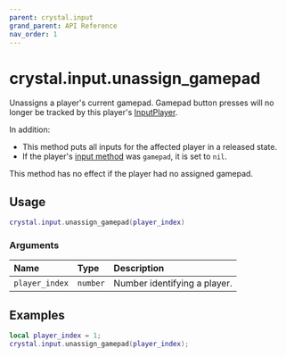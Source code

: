 ```yaml
---
parent: crystal.input
grand_parent: API Reference
nav_order: 1
---
```


# crystal.input.unassign_gamepad

Unassigns a player's current gamepad. Gamepad button presses will no longer be tracked by this player's [InputPlayer](input_player).

In addition:

- This method puts all inputs for the affected player in a released state.
- If the player's [input method](input_method) was `gamepad`, it is set to `nil`.

This method has no effect if the player had no assigned gamepad.

## Usage

```lua
crystal.input.unassign_gamepad(player_index)
```

### Arguments

| Name           | Type     | Description                  |
| :------------- | :------- | :--------------------------- |
| `player_index` | `number` | Number identifying a player. |

## Examples

```lua
local player_index = 1;
crystal.input.unassign_gamepad(player_index);
```
